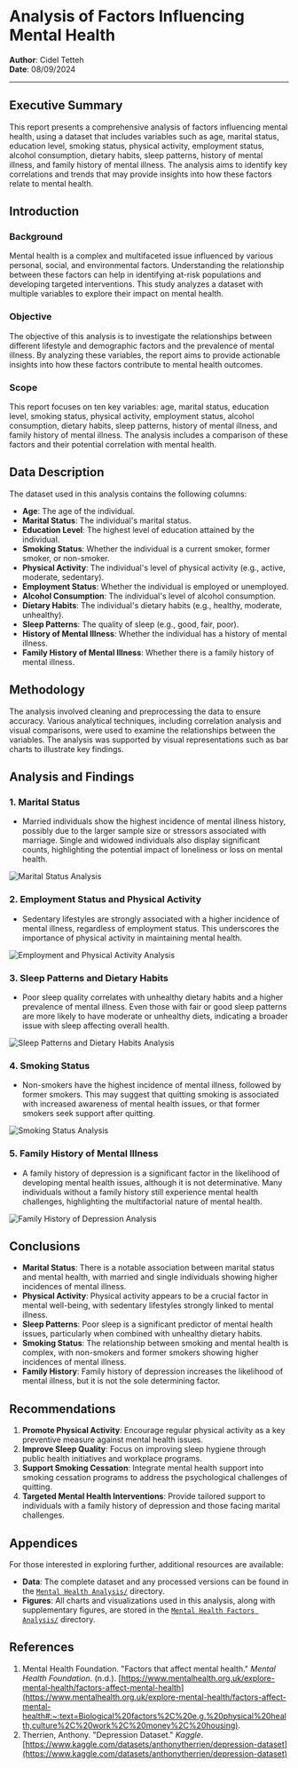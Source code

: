 # Analysis of Factors Influencing Mental Health

**Author**: Cidel Tetteh  
**Date**: 08/09/2024

---

## Executive Summary

This report presents a comprehensive analysis of factors influencing mental health, using a dataset that includes variables such as age, marital status, education level, smoking status, physical activity, employment status, alcohol consumption, dietary habits, sleep patterns, history of mental illness, and family history of mental illness. The analysis aims to identify key correlations and trends that may provide insights into how these factors relate to mental health.

## Introduction

### Background
Mental health is a complex and multifaceted issue influenced by various personal, social, and environmental factors. Understanding the relationship between these factors can help in identifying at-risk populations and developing targeted interventions. This study analyzes a dataset with multiple variables to explore their impact on mental health.

### Objective
The objective of this analysis is to investigate the relationships between different lifestyle and demographic factors and the prevalence of mental illness. By analyzing these variables, the report aims to provide actionable insights into how these factors contribute to mental health outcomes.

### Scope
This report focuses on ten key variables: age, marital status, education level, smoking status, physical activity, employment status, alcohol consumption, dietary habits, sleep patterns, history of mental illness, and family history of mental illness. The analysis includes a comparison of these factors and their potential correlation with mental health.

## Data Description

The dataset used in this analysis contains the following columns:
- **Age**: The age of the individual.
- **Marital Status**: The individual's marital status.
- **Education Level**: The highest level of education attained by the individual.
- **Smoking Status**: Whether the individual is a current smoker, former smoker, or non-smoker.
- **Physical Activity**: The individual's level of physical activity (e.g., active, moderate, sedentary).
- **Employment Status**: Whether the individual is employed or unemployed.
- **Alcohol Consumption**: The individual's level of alcohol consumption.
- **Dietary Habits**: The individual's dietary habits (e.g., healthy, moderate, unhealthy).
- **Sleep Patterns**: The quality of sleep (e.g., good, fair, poor).
- **History of Mental Illness**: Whether the individual has a history of mental illness.
- **Family History of Mental Illness**: Whether there is a family history of mental illness.

## Methodology

The analysis involved cleaning and preprocessing the data to ensure accuracy. Various analytical techniques, including correlation analysis and visual comparisons, were used to examine the relationships between the variables. The analysis was supported by visual representations such as bar charts to illustrate key findings.

## Analysis and Findings

### 1. Marital Status
- Married individuals show the highest incidence of mental illness history, possibly due to the larger sample size or stressors associated with marriage. Single and widowed individuals also display significant counts, highlighting the potential impact of loneliness or loss on mental health.

![Marital Status Analysis](https://github.com/Cidelx/Mental_Health_Analysis/blob/main/Images/Marital%20Status%20Analysis.png?raw=true)

### 2. Employment Status and Physical Activity
- Sedentary lifestyles are strongly associated with a higher incidence of mental illness, regardless of employment status. This underscores the importance of physical activity in maintaining mental health.

![Employment and Physical Activity Analysis](https://github.com/Cidelx/Mental_Health_Analysis/blob/main/Images/Employment%20Status%20and%20Physical%20Activity.png?raw=true)

### 3. Sleep Patterns and Dietary Habits
- Poor sleep quality correlates with unhealthy dietary habits and a higher prevalence of mental illness. Even those with fair or good sleep patterns are more likely to have moderate or unhealthy diets, indicating a broader issue with sleep affecting overall health.

![Sleep Patterns and Dietary Habits Analysis](https://github.com/Cidelx/Mental_Health_Analysis/blob/main/Images/Sleep%20Patterns%20and%20Dietary%20Habits.png?raw=true)

### 4. Smoking Status
- Non-smokers have the highest incidence of mental illness, followed by former smokers. This may suggest that quitting smoking is associated with increased awareness of mental health issues, or that former smokers seek support after quitting.

![Smoking Status Analysis](https://github.com/Cidelx/Mental_Health_Analysis/blob/main/Images/Smoking%20Status%20pie%20chart.png?raw=true)

### 5. Family History of Mental Illness
- A family history of depression is a significant factor in the likelihood of developing mental health issues, although it is not determinative. Many individuals without a family history still experience mental health challenges, highlighting the multifactorial nature of mental health.

![Family History of Depression Analysis](https://github.com/Cidelx/Mental_Health_Analysis/blob/main/Images/Family%20History%20of%20Mental%20Illness.png?raw=true)

## Conclusions

- **Marital Status**: There is a notable association between marital status and mental health, with married and single individuals showing higher incidences of mental illness.
- **Physical Activity**: Physical activity appears to be a crucial factor in mental well-being, with sedentary lifestyles strongly linked to mental illness.
- **Sleep Patterns**: Poor sleep is a significant predictor of mental health issues, particularly when combined with unhealthy dietary habits.
- **Smoking Status**: The relationship between smoking and mental health is complex, with non-smokers and former smokers showing higher incidences of mental illness.
- **Family History**: Family history of depression increases the likelihood of mental illness, but it is not the sole determining factor.

## Recommendations

1. **Promote Physical Activity**: Encourage regular physical activity as a key preventive measure against mental health issues.
2. **Improve Sleep Quality**: Focus on improving sleep hygiene through public health initiatives and workplace programs.
3. **Support Smoking Cessation**: Integrate mental health support into smoking cessation programs to address the psychological challenges of quitting.
4. **Targeted Mental Health Interventions**: Provide tailored support to individuals with a family history of depression and those facing marital challenges.

## Appendices

For those interested in exploring further, additional resources are available:

- **Data**: The complete dataset and any processed versions can be found in the [`Mental Health Analysis/`](https://github.com/Cidelx/Mental_Health_Analysis/blob/main/DepressionData.xlsx) directory.
- **Figures**: All charts and visualizations used in this analysis, along with supplementary figures, are stored in the [`Mental Health Factors Analysis/`](https://github.com/Cidelx/Mental_Health_Analysis/blob/main/Mental_Health_Factors_Analysis.xlsx) directory.

## References

1. Mental Health Foundation. "Factors that affect mental health." *Mental Health Foundation*. (n.d.). [https://www.mentalhealth.org.uk/explore-mental-health/factors-affect-mental-health](https://www.mentalhealth.org.uk/explore-mental-health/factors-affect-mental-health#:~:text=Biological%20factors%2C%20e.g.%20physical%20health,culture%2C%20work%2C%20money%2C%20housing).
2. Therrien, Anthony. "Depression Dataset." *Kaggle*. [https://www.kaggle.com/datasets/anthonytherrien/depression-dataset](https://www.kaggle.com/datasets/anthonytherrien/depression-dataset)


